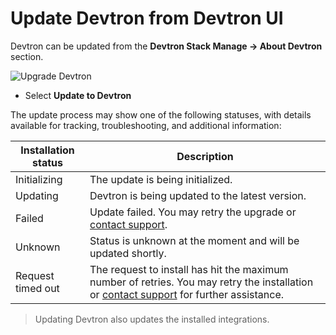 # Update Devtron from Devtron UI
 
Devtron can be updated from the **Devtron Stack Manage → About Devtron** section.
 
![Upgrade Devtron](https://devtron-public-asset.s3.us-east-2.amazonaws.com/integrations/about-devtron.png)
 
* Select **Update to Devtron**
 
The update process may show one of the following statuses, with details available for tracking, troubleshooting, and additional information:

| Installation status | Description |
| --- | --- |
| Initializing | The update is being initialized. |
| Updating | Devtron is being updated to the latest version. |
| Failed | Update failed. You may retry the upgrade or [contact support](https://discord.devtron.ai/). |
| Unknown | Status is unknown at the moment and will be updated shortly. |
| Request timed out | The request to install has hit the maximum number of retries. You may retry the installation or [contact support](https://discord.devtron.ai/) for further assistance. |
 
> Updating Devtron also updates the installed integrations.
